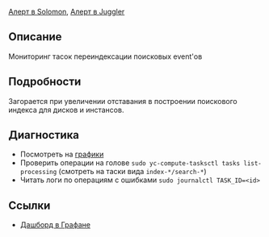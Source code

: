 [Алерт в Solomon](https://solomon.yandex-team.ru/admin/projects/yandexcloud/alerts?text=index-), [Алерт в Juggler](https://juggler.yandex-team.ru/aggregate_checks/?query=service%3Dcompute-search-index-*)

## Описание
Мониторинг тасок переиндексации поисковых event'ов

## Подробности
Загорается при увеличении отставания в построении поискового индекса для дисков и инстансов.

## Диагностика
- Посмотреть на [графики](https://grafana.yandex-team.ru/d/AKp0gx9Gz/compute-index-tasks?orgId=1&refresh=5s&from=now-7d&to=now)
- Проверить операции на голове `sudo yc-compute-tasksctl tasks list-processing` (смотреть на таски вида `index-*/search-*`)
- Читать логи по операциям с ошибками `sudo journalctl TASK_ID=<id>`

## Ссылки
- [Дашборд в Графане](https://grafana.yandex-team.ru/d/AKp0gx9Gz/compute-index-tasks?orgId=1&refresh=5s&from=now-7d&to=now)